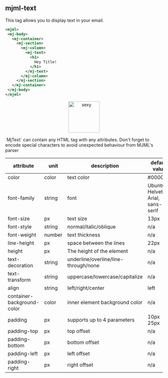 ## mjml-text

This tag allows you to display text in your email.

 ```xml
<mjml>
  <mj-body>
    <mj-container>
      <mj-section>
        <mj-column>
          <mj-text>
            <h1>
              Hey Title!
            </h1>
          </mj-text>
        </mj-column>
      </mj-section>
    </mj-container>
  </mj-body>
</mjml>
 ```

<p align="center">
  <a href="https://mjml.io/try-it-live/components/text">
    <img width="100px" src="http://imgh.us/TRYITLIVE.svg" alt="sexy" />
  </a>
</p>

<aside class="notice">
  `MjText` can contain any HTML tag with any attributes. Don't forget to encode special characters to avoid unexpected behaviour from MJML's parser
</aside>

 attribute                    | unit          | description                                 | default value
------------------------------|---------------|---------------------------------------------|-------------------------------------
 color                        | color         | text color                                  | #000000
 font-family                  | string        | font                                        | Ubuntu, Helvetica, Arial, sans-serif
 font-size                    | px            | text size                                   | 13px
 font-style                   | string        | normal/italic/oblique                       | n/a
 font-weight                  | number        | text thickness                              | n/a
 line-height                  | px            | space between the lines                     | 22px
 height                       | px            | The height of the element                   | n/a
 text-decoration              | string        | underline/overline/line-through/none        | n/a
 text-transform               | string        | uppercase/lowercase/capitalize              | n/a
 align                        | string        | left/right/center                           | left
 container-background-color   | color         | inner element background color              | n/a
 padding                      | px            | supports up to 4 parameters                 | 10px 25px
 padding-top                  | px            | top offset                                  | n/a
 padding-bottom               | px            | bottom offset                               | n/a
 padding-left                 | px            | left offset                                 | n/a
 padding-right                | px            | right offset                                | n/a
